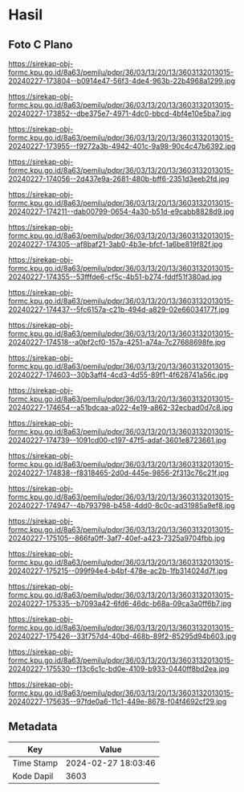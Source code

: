 # Hasil

## Foto C Plano

https://sirekap-obj-formc.kpu.go.id/8a63/pemilu/pdpr/36/03/13/20/13/3603132013015-20240227-173804--b0914e47-56f3-4de4-963b-22b4968a1299.jpg

https://sirekap-obj-formc.kpu.go.id/8a63/pemilu/pdpr/36/03/13/20/13/3603132013015-20240227-173852--dbe375e7-4971-4dc0-bbcd-4bf4e10e5ba7.jpg

https://sirekap-obj-formc.kpu.go.id/8a63/pemilu/pdpr/36/03/13/20/13/3603132013015-20240227-173955--f9272a3b-4942-401c-9a98-90c4c47b6392.jpg

https://sirekap-obj-formc.kpu.go.id/8a63/pemilu/pdpr/36/03/13/20/13/3603132013015-20240227-174056--2d437e9a-2681-480b-bff6-2351d3eeb2fd.jpg

https://sirekap-obj-formc.kpu.go.id/8a63/pemilu/pdpr/36/03/13/20/13/3603132013015-20240227-174211--dab00799-0654-4a30-b51d-e9cabb8828d9.jpg

https://sirekap-obj-formc.kpu.go.id/8a63/pemilu/pdpr/36/03/13/20/13/3603132013015-20240227-174305--af8baf21-3ab0-4b3e-bfcf-1a6be819f82f.jpg

https://sirekap-obj-formc.kpu.go.id/8a63/pemilu/pdpr/36/03/13/20/13/3603132013015-20240227-174355--53fffde6-cf5c-4b51-b274-fddf51f380ad.jpg

https://sirekap-obj-formc.kpu.go.id/8a63/pemilu/pdpr/36/03/13/20/13/3603132013015-20240227-174437--5fc6157a-c21b-494d-a829-02e66034177f.jpg

https://sirekap-obj-formc.kpu.go.id/8a63/pemilu/pdpr/36/03/13/20/13/3603132013015-20240227-174518--a0bf2cf0-157a-4251-a74a-7c27688698fe.jpg

https://sirekap-obj-formc.kpu.go.id/8a63/pemilu/pdpr/36/03/13/20/13/3603132013015-20240227-174603--30b3aff4-4cd3-4d55-89f1-4f628741a56c.jpg

https://sirekap-obj-formc.kpu.go.id/8a63/pemilu/pdpr/36/03/13/20/13/3603132013015-20240227-174654--a51bdcaa-a022-4e19-a862-32ecbad0d7c8.jpg

https://sirekap-obj-formc.kpu.go.id/8a63/pemilu/pdpr/36/03/13/20/13/3603132013015-20240227-174739--1091cd00-c197-47f5-adaf-3601e8723661.jpg

https://sirekap-obj-formc.kpu.go.id/8a63/pemilu/pdpr/36/03/13/20/13/3603132013015-20240227-174838--f8318465-2d0d-445e-9856-2f313c76c21f.jpg

https://sirekap-obj-formc.kpu.go.id/8a63/pemilu/pdpr/36/03/13/20/13/3603132013015-20240227-174947--4b793798-b458-4dd0-8c0c-ad31985a9ef8.jpg

https://sirekap-obj-formc.kpu.go.id/8a63/pemilu/pdpr/36/03/13/20/13/3603132013015-20240227-175105--866fa0ff-3af7-40ef-a423-7325a9704fbb.jpg

https://sirekap-obj-formc.kpu.go.id/8a63/pemilu/pdpr/36/03/13/20/13/3603132013015-20240227-175215--099f94e4-b4bf-478e-ac2b-1fb314024d7f.jpg

https://sirekap-obj-formc.kpu.go.id/8a63/pemilu/pdpr/36/03/13/20/13/3603132013015-20240227-175335--b7093a42-6fd6-46dc-b68a-09ca3a0ff6b7.jpg

https://sirekap-obj-formc.kpu.go.id/8a63/pemilu/pdpr/36/03/13/20/13/3603132013015-20240227-175426--33f757d4-40bd-468b-89f2-85295d94b603.jpg

https://sirekap-obj-formc.kpu.go.id/8a63/pemilu/pdpr/36/03/13/20/13/3603132013015-20240227-175530--f13c6c1c-bd0e-4109-b933-0440ff8bd2ea.jpg

https://sirekap-obj-formc.kpu.go.id/8a63/pemilu/pdpr/36/03/13/20/13/3603132013015-20240227-175635--97fde0a6-11c1-449e-8678-f04f4692cf29.jpg


## Metadata

| Key        | Value               |
| ---------- | ------------------- |
| Time Stamp | 2024-02-27 18:03:46 |
| Kode Dapil | 3603                |



